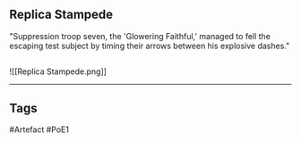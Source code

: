 ## Replica Stampede
"Suppression troop seven, the 'Glowering Faithful,' managed to fell the escaping
test subject by timing their arrows between his explosive dashes."
##
![[Replica Stampede.png]]

---
## Tags
#Artefact
#PoE1